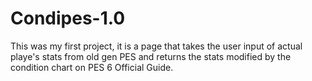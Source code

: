 # Condipes-1.0

 This was my first project, it is a page that takes the user input of actual playe's stats 
from old gen PES and returns the stats modified by the condition chart on PES 6 Official Guide.
